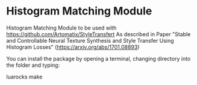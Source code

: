 Histogram Matching Module
====================

Histogram Matching Module to be used with https://github.com/Artomatix/StyleTransfert
As described in Paper "Stable and Controllable Neural Texture Synthesis and Style Transfer Using Histogram Losses" (https://arxiv.org/abs/1701.08893)

You can install the package by opening a terminal, changing directory into the folder and typing:

luarocks make
